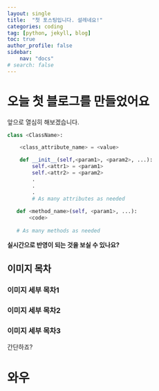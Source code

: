 ```yaml
---
layout: single
title:  "첫 포스팅입니다. 설레네요!"
categories: coding
tag: [python, jekyll, blog]
toc: true
author_profile: false
sidebar:
    nav: "docs"
# search: false
---
```


# 오늘 첫 블로그를 만들었어요

앞으로 열심히 해보겠습니다.


```python
class <ClassName>:

    <class_attribute_name> = <value>

    def __init__(self,<param1>, <param2>, ...):
        self.<attr1> = <param1>
        self.<attr2> = <param2>
        .
        .
        .
        # As many attributes as needed
    
   def <method_name>(self, <param1>, ...):
       <code>
       
   # As many methods as needed
```


**실시간으로 반영이 되는 것을 보실 수 있나요?**



## 이미지 목차

### 이미지 세부 목차1



### 이미지 세부 목차2



### 이미지 세부 목차3

간단하죠?





# 와우

